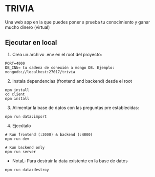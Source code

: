 # TRIVIA

Una web app en la que puedes poner a prueba tu conocimiento y ganar mucho dinero (virtual)

## Ejecutar en local


1. Crea un archivo .env en el root del proyecto:

```
PORT=4000
DB_CNN= tu cadena de conexión a mongo DB. Ejemplo:  mongodb://localhost:27017/trivia

```

2. Instala dependencias (frontend and backend) desde el root

```
npm install
cd client
npm install
``` 

3. Alimentar la base de datos con las preguntas pre establecidas:

```
npm run data:import
```

4. Ejecútalo

```
# Run frontend (:3000) & backend (:4000)
npm run dev

# Run backend only
npm run server
```

- NotaL: Para destruir la data existente en la base de datos
```
npm run data:destroy
```